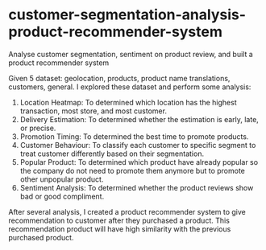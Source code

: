 # customer-segmentation-analysis-product-recommender-system
Analyse customer segmentation, sentiment on product review, and built a product recommender system

Given 5 dataset: geolocation, products, product name translations, customers, general. I explored these dataset and perform some analysis:
1. Location Heatmap: To determined which location has the highest transaction, most store, and most customer.
2. Delivery Estimation: To determined whether the estimation is early, late, or precise.
3. Promotion Timing: To determined the best time to promote products.
4. Customer Behaviour: To classify each customer to specific segment to treat customer differently based on their segmentation.
5. Popular Product: To determined which product have already popular so the company do not need to promote them anymore but to promote other unpopular product.
6. Sentiment Analysis: To determined whether the product reviews show bad or good compliment.

After several analysis, I created a product recommender system to give recommendation to customer after they purchased a product. This recommendation product will have high similarity with the previous purchased product.
